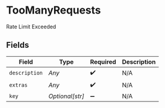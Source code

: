 # TooManyRequests

Rate Limit Exceeded


## Fields

| Field              | Type               | Required           | Description        |
| ------------------ | ------------------ | ------------------ | ------------------ |
| `description`      | *Any*              | :heavy_check_mark: | N/A                |
| `extras`           | *Any*              | :heavy_check_mark: | N/A                |
| `key`              | *Optional[str]*    | :heavy_minus_sign: | N/A                |